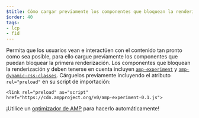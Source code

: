 ```yaml
---
$title: Cómo cargar previamente los componentes que bloquean la renderización
$order: 40
tags:
- lcp
- fid
---
```


Permita que los usuarios vean e interactúen con el contenido tan pronto como sea posible, para ello cargue previamente los componentes que puedan bloquear la primera renderización. Los componentes que bloquean la renderización y deben tenerse en cuenta incluyen [`amp-experiment`](https://amp.dev/documentation/components/amp-experiment/?format=websites) y [`amp-dynamic-css-classes`](https://amp.dev/documentation/components/amp-dynamic-css-classes/). Cárguelos previamente incluyendo el atributo `rel="preload"` en su script de importación:

```
<link rel="preload" as="script" href="https://cdn.ampproject.org/v0/amp-experiment-0.1.js">
```

¡Utilice un [optimizador de AMP](https://amp.dev/documentation/guides-and-tutorials/optimize-and-measure/amp-optimizer-guide/) para hacerlo automáticamente!
